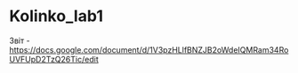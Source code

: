 # Kolinko_lab1
Звіт - https://docs.google.com/document/d/1V3pzHLlfBNZJB2oWdeIQMRam34RoUVFUpD2TzQ26Tic/edit

